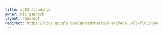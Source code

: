 ```yaml
---
title: qc83-standings
owner: Mic Qsenoch
layout: redirect
redirect: https://docs.google.com/spreadsheets/d/e/2PACX-1vSlxPlnI2hQya9FfJVOZROZl1AhN6qw9QDLHIoqQZGnHVuD-WJbM2bUC_LaAlHAwjK9DE5z5OLhVUle/pubhtml
---
```

